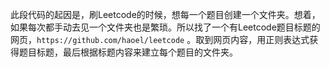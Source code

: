 此段代码的起因是，刷Leetcode的时候，想每一个题目创建一个文件夹。想着，如果每次都手动去见一个文件夹也是繁琐。所以找了一个有Leetcode题目标题的网页，`https://github.com/haoel/leetcode` 。取到网页内容，用正则表达式获得题目标题，最后根据标题内容来建立每个题目的文件夹。
